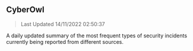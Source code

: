 ## CyberOwl 
> Last Updated 14/11/2022 02:50:37 


A daily updated summary of the most frequent types of security incidents currently being reported from different sources.

